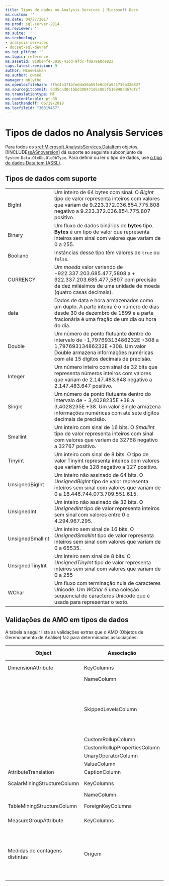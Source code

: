 ```yaml
---
title: Tipos de dados no Analysis Services | Microsoft Docs
ms.custom: ''
ms.date: 04/27/2017
ms.prod: sql-server-2014
ms.reviewer: ''
ms.suite: ''
ms.technology:
- analysis-services
- docset-sql-devref
ms.tgt_pltfrm: ''
ms.topic: reference
ms.assetid: 910be4f4-3010-41cd-9fdc-f0a79a0ce823
caps.latest.revision: 9
author: Minewiskan
ms.author: owend
manager: mblythe
ms.openlocfilehash: 7f5c4b371bfedda50a59fe9c0fa945739a320837
ms.sourcegitcommit: 5dd5cad0c1bbd308471d6c885f516948ad67dfcf
ms.translationtype: MT
ms.contentlocale: pt-BR
ms.lasthandoff: 06/19/2018
ms.locfileid: "36019457"
---
```

# <a name="data-types-in-analysis-services"></a>Tipos de dados no Analysis Services
  Para todos os <xref:Microsoft.AnalysisServices.DataItem> objetos, [!INCLUDE[ssASnoversion](../../../includes/ssasnoversion-md.md)] dá suporte ao seguinte subconjunto de `System.Data.OleDb.OleDbType`. Para definir ou ler o tipo de dados, use [o tipo de dados DataItem &#40;ASSL&#41;](../../scripting/data-type/dataitem-data-type-assl.md).  
  
## <a name="supported-data-types"></a>Tipos de dados com suporte  
  
|||  
|-|-|  
|BigInt|Um inteiro de 64 bytes com sinal. O *BigInt* tipo de valor representa inteiros com valores que variam de 9.223.372.036.854.775.808 negativo a 9.223.372.036.854.775.807 positivo.|  
|Binary|Um fluxo de dados binários de **bytes** tipo. **Bytes** é um tipo de valor que representa inteiros sem sinal com valores que variam de 0 a 255.|  
|Booliano|Instâncias desse tipo têm valores de `true` ou `false`.|  
|CURRENCY|Um *moeda* valor variando de -922.337.203.685.477,5808 a + 922.337.203.685.477,5807 com precisão de dez milésimos de uma unidade de moeda (quatro casas decimais).|  
|data|Dados de data e hora armazenados como um duplo. A parte inteira é o número de dias desde 30 de dezembro de 1899 e a parte fracionária é uma fração de um dia ou hora do dia.|  
|Double|Um número de ponto flutuante dentro do intervalo de -1,79769313486232E +308 a 1,79769313486232E +308. Um valor Double armazena informações numéricas com até 15 dígitos decimais de precisão.|  
|Integer|Um número inteiro com sinal de 32 bits que representa números inteiros com valores que variam de 2.147.483.648 negativo a 2.147.483.647 positivo.|  
|Single|Um número de ponto flutuante dentro do intervalo de - 3,4028235E +38 a 3,4028235E +38. Um valor Single armazena informações numéricas com até sete dígitos decimais de precisão.|  
|Smallint|Um inteiro com sinal de 16 bits. O *Smallint* tipo de valor representa inteiros com sinal com valores que variam de 32768 negativo a 32767 positivo.|  
|Tinyint|Um inteiro com sinal de 8 bits. O tipo de valor Tinyint representa inteiros com valores que variam de 128 negativo a 127 positivo.|  
|UnsignedBigInt|Um inteiro não assinado de 64 bits. O *UnsignedBigInt* tipo de valor representa inteiros sem sinal com valores que variam de 0 a 18.446.744.073.709.551.615.|  
|UnsignedInt|Um inteiro não assinado de 32 bits. O *UnsignedInt* tipo de valor representa inteiros sem sinal com valores entre 0 e 4.294.967.295.|  
|UnsignedSmallInt|Um inteiro sem sinal de 16 bits. O *UnsignedSmallInt* tipo de valor representa inteiros sem sinal com valores que variam de 0 a 65535.|  
|UnsignedTinyInt|Um inteiro sem sinal de 8 bits. O *UnsignedTinyInt* tipo de valor representa inteiros sem sinal com valores que variam de 0 a 255|  
|WChar|Um fluxo com terminação nula de caracteres Unicode. Um *WChar* é uma coleção sequencial de caracteres Unicode que é usada para representar o texto.|  
  
## <a name="amo-validations-on-data-types"></a>Validações de AMO em tipos de dados  
 A tabela a seguir lista as validações extras que o AMO (Objetos de Gerenciamento de Análise) faz para determinadas associações:  
  
|Object|Associação|Tipos de dados permitidos|  
|------------|-------------|------------------------|  
|DimensionAttribute|KeyColumns|Todos menos Binary|  
||NameColumn|Apenas WChar|  
||SkippedLevelsColumn|Apenas os tipos inteiros: BigInt, Inteiro, SmallInt, TinyInt, UnsignedBigInt, UnsignedInt, UnsignedSmallInt, UnsignedTinyInt|  
||CustomRollupColumn|Apenas WChar|  
||CustomRollupPropertiesColumn|Apenas WChar|  
||UnaryOperatorColumn|Apenas WChar|  
||ValueColumn|Todos|  
|AttributeTranslation|CaptionColumn|Apenas WChar|  
|ScalarMiningStructureColumn|KeyColumns|Todos menos Binary|  
||NameColumn|Apenas WChar|  
|TableMiningStructureColumn|ForeignKeyColumns|Todos menos Binary|  
|MeasureGroupAttribute|KeyColumns|Todos menos Binary|  
|Medidas de contagens distintas|Origem|BigInt, Currency, Double, Integer, Single, SmallInt, TinyInt, UnsignedBigInt, UnsignedInt, UnsignedSmallInt, UnsignedTinyInt|  
  
  